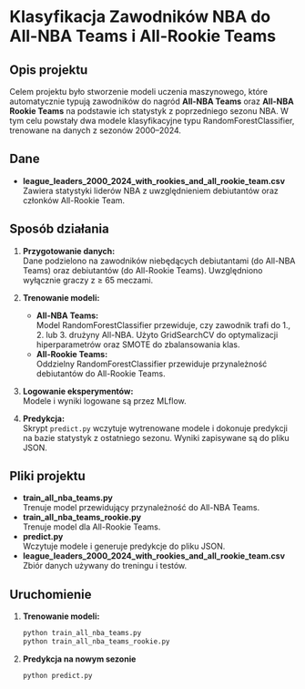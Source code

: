# Klasyfikacja Zawodników NBA do All-NBA Teams i All-Rookie Teams

## Opis projektu

Celem projektu było stworzenie modeli uczenia maszynowego, które automatycznie typują zawodników do nagród **All-NBA Teams** oraz **All-NBA Rookie Teams** na podstawie ich statystyk z poprzedniego sezonu NBA. W tym celu powstały dwa modele klasyfikacyjne typu RandomForestClassifier, trenowane na danych z sezonów 2000–2024.

## Dane

- **league_leaders_2000_2024_with_rookies_and_all_rookie_team.csv**  
  Zawiera statystyki liderów NBA z uwzględnieniem debiutantów oraz członków All-Rookie Team.

## Sposób działania

1. **Przygotowanie danych:**  
   Dane podzielono na zawodników niebędących debiutantami (do All-NBA Teams) oraz debiutantów (do All-Rookie Teams). Uwzględniono wyłącznie graczy z ≥ 65 meczami.

2. **Trenowanie modeli:**
   - **All-NBA Teams:**  
     Model RandomForestClassifier przewiduje, czy zawodnik trafi do 1., 2. lub 3. drużyny All-NBA. Użyto GridSearchCV do optymalizacji hiperparametrów oraz SMOTE do zbalansowania klas.
   - **All-Rookie Teams:**  
     Oddzielny RandomForestClassifier przewiduje przynależność debiutantów do All-Rookie Teams.

3. **Logowanie eksperymentów:**  
   Modele i wyniki logowane są przez MLflow.

4. **Predykcja:**  
   Skrypt `predict.py` wczytuje wytrenowane modele i dokonuje predykcji na bazie statystyk z ostatniego sezonu. Wyniki zapisywane są do pliku JSON.

## Pliki projektu

- **train_all_nba_teams.py**  
  Trenuje model przewidujący przynależność do All-NBA Teams.
- **train_all_nba_teams_rookie.py**  
  Trenuje model dla All-Rookie Teams.
- **predict.py**  
  Wczytuje modele i generuje predykcje do pliku JSON.
- **league_leaders_2000_2024_with_rookies_and_all_rookie_team.csv**  
  Zbiór danych używany do treningu i testów.

## Uruchomienie

1. **Trenowanie modeli:**
   ```bash
   python train_all_nba_teams.py
   python train_all_nba_teams_rookie.py

2. **Predykcja na nowym sezonie**
   ```bash
   python predict.py
   ```

